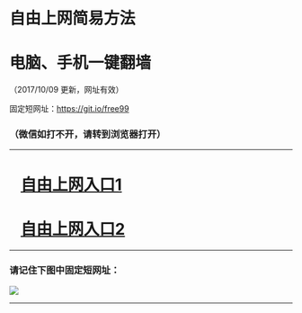 ﻿# 自由上网简易方法

# 电脑、手机一键翻墙

（2017/10/09 更新，网址有效）

固定短网址：https://git.io/free99

### （微信如打不开，请转到浏览器打开）


***





# &nbsp;&nbsp; <a href="http://ft1404611543.fwq-tz-1001.info/fwqtz01.html?t=100900127259 " target="_blank">自由上网入口1</a>
# &nbsp;&nbsp; <a href="http://ft1817022824.fwq-tz-1002.info/fwqtz02.html?t=10090012063 " target="_blank">自由上网入口2</a>
***

### 请记住下图中固定短网址：

<img src="https://s3-us-west-2.amazonaws.com/fwq-1001/yjfq-20170905okok.png" /> 


***

